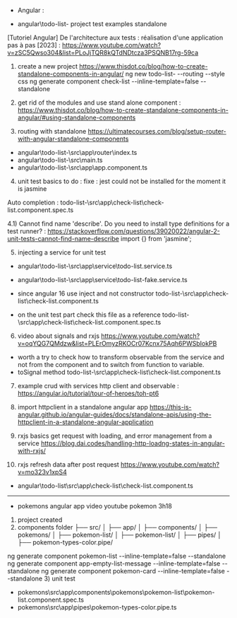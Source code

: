 * Angular :

* angular\todo-list- project
 test examples
 standalone

[Tutoriel Angular] De l'architecture aux tests : réalisation d'une application pas à pas [2023] :
https://www.youtube.com/watch?v=zSC5Qwso304&list=PLoJjTQR8kQTdNDtcza3PSQNB17rg-59ca

1) create a new project
https://www.thisdot.co/blog/how-to-create-standalone-components-in-angular/
ng new todo-list- --routing --style css
ng generate component check-list --inline-template=false --standalone

2) get rid of the modules and use stand alone component :
https://www.thisdot.co/blog/how-to-create-standalone-components-in-angular/#using-standalone-components

3) routing with standalone
https://ultimatecourses.com/blog/setup-router-with-angular-standalone-components
* angular\todo-list-\src\app\router\index.ts
* angular\todo-list-\src\main.ts
* angular\todo-list-\src\app\app.component.ts

4) unit test basics
to do : fixe : jest could not be installed for the moment it is jasmine

Auto completion :
todo-list-\src\app\check-list\check-list.component.spec.ts

4.1) Cannot find name 'describe'. Do you need to install type definitions for a test runner? :
https://stackoverflow.com/questions/39020022/angular-2-unit-tests-cannot-find-name-describe
import {} from 'jasmine'; 

5) injecting a service for unit test
* angular\todo-list-\src\app\service\todo-list.service.ts
* angular\todo-list-\src\app\service\todo-list-fake.service.ts
* since angular 16 use inject and not constructor 
todo-list-\src\app\check-list\check-list.component.ts

* on the unit test part check this file as a reference
todo-list-\src\app\check-list\check-list.component.spec.ts

6) video about signals and rxjs
https://www.youtube.com/watch?v=oqYQG7QMdzw&list=PLErOmyzRKOCr07Kcnx75Aqh6PWSbIokPB
* worth a try to check how to transform observable from the service and not from the component
and to switch from function to variable.
* toSignal method
 todo-list-\src\app\check-list\check-list.component.ts

7) example crud with services http client and observable :
https://angular.io/tutorial/tour-of-heroes/toh-pt6  

8) import httpclient in a standalone angular app
https://this-is-angular.github.io/angular-guides/docs/standalone-apis/using-the-httpclient-in-a-standalone-angular-application

9) rxjs basics
get request with loading, and error management from a service
https://blog.dai.codes/handling-http-loadng-states-in-angular-with-rxjs/

10) rxjs refresh data after post request
https://www.youtube.com/watch?v=mo323v1xpS4
* angular\todo-list\src\app\check-list\check-list.component.ts


--------------------------------------------------------------------------------------------------------

* pokemons angular app
video youtube pokemon 3h18

1) project created 
2) components folder
├── src/
│   ├── app/
│       ├── components/
│           ├── pokemons/
│               ├── pokemon-list/
│               ├── pokemon-list/
│       ├── pipes/
│           ├── pokemon-types-color.pipe/



ng generate component pokemon-list --inline-template=false --standalone
ng generate component app-empty-list-message --inline-template=false --standalone
ng generate component pokemon-card --inline-template=false --standalone
3) unit test
* pokemons\src\app\components\pokemons\pokemon-list\pokemon-list.component.spec.ts
* pokemons\src\app\pipes\pokemon-types-color.pipe.ts
